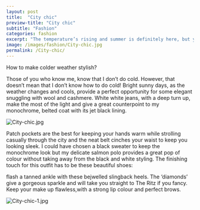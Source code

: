 ```yaml
---
layout: post
title:  "City chic"
preview-title: "City chic"
subtitle: "Fashion"
categories: fashion
excerpt: "The temperature’s rising and summer is definitely here, but you can still look cool and chic in a white trouser suit and black top combo. Whether it’s for work or pleasure, fresh white tailoring will take you" 
image: /images/fashion/City-chic.jpg
permalink: /City-chic/
---
```

How to make colder weather stylish? 

Those of you who know me, know that I don’t do cold. However, that doesn’t mean that I don’t know how to do cold! Bright sunny days, as the weather changes and cools, provide a perfect opportunity for some elegant snuggling with wool and cashmere. White white jeans, with a deep turn up, make the most of the light and give a great counterpoint to my monochrome, belted coat with its jet black lining.

<img src="{{ '/images/fashion/City-chic.jpg' | prepend: SourceUrl }}" alt="City-chic.jpg">

Patch pockets are the best for keeping your hands warm while strolling casually through the city and the neat belt cinches your waist to keep you looking sleek. I could have chosen a black sweater to keep the monochrome look but my delicate salmon polo provides a great pop of colour without taking away from the black and white styling. The finishing touch for this outfit has to be these beautiful shoes:

flash a tanned ankle with these bejwelled slingback heels. The ‘diamonds’ give a gorgeous sparkle and will take you straight to The Ritz if you fancy. Keep your make up flawless,with a strong lip colour and perfect brows. 

 <div class="row no-gutters">
    <div class="col-sm-6">
        <div class="post-left-image" style="background: url(../images/fashion/City-chic-2.jpg) no-repeat; background-size: cover; margin-right: 0.5rem; max-height: 600px !important"></div>
    </div>
    <div class="col-sm-6">
        <div class="post-right-image" style="background: url(../images/fashion/City-chic-3.jpg) no-repeat; background-size: cover; margin-left: 0.5rem; max-height: 600px !important"></div>
    </div>
</div>

<img src="{{ '/images/fashion/City-chic-1.jpg' | prepend: SourceUrl }}" alt="City-chic-1.jpg">
